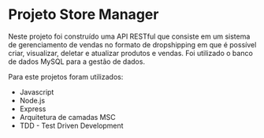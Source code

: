 # Projeto Store Manager

Neste projeto foi construído uma API RESTful que consiste em um sistema de gerenciamento de vendas no formato de dropshipping em que é possível criar, visualizar, deletar e atualizar produtos e vendas. Foi utilizado o banco de dados MySQL para a gestão de dados.

Para este projetos foram utilizados:

* Javascript
* Node.js
* Express
* Arquitetura de camadas MSC
* TDD - Test Driven Development
